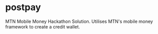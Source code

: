 # postpay
 MTN Mobile Money Hackathon Solution. Utilises MTN's mobile money framework to create a credit wallet.
